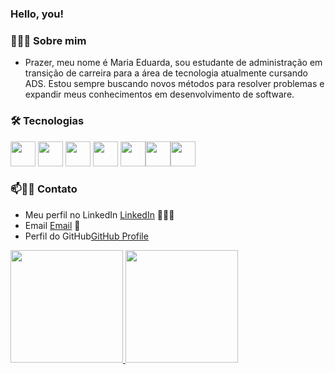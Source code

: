 ### Hello, you!

<!--
**onlyArsh/onlyArsh** is a ✨ _special_ ✨ repository because its `README.md` (this file) appears on your GitHub profile.
Here are some ideas to get you started:

- 🔭 I’m currently working on ...
- 🌱 I’m currently learning ...
- 👯 I’m looking to collaborate on ...
- 🤔 I’m looking for help with ...
- 💬 Ask me about ...
- 📫 How to reach me: ...
- 😄 Pronouns: ...
- ⚡ Fun fact: ...
-->

<h3> 👨🏻‍💻 Sobre mim </h3>

- Prazer, meu nome é Maria Eduarda, sou estudante de administração em transição de carreira para a área de tecnologia atualmente cursando ADS. Estou sempre buscando novos métodos para resolver problemas e expandir meus conhecimentos em desenvolvimento de software.

<h3>🛠 Tecnologias</h3>

<img loading="java" src="https://cdn.jsdelivr.net/gh/devicons/devicon@latest/icons/java/java-original.svg" width="40" height="40"/> <img loading="spring" src="https://cdn.jsdelivr.net/gh/devicons/devicon@latest/icons/spring/spring-original.svg" width="40" height="40"/> <img loading="mysql" src="https://cdn.jsdelivr.net/gh/devicons/devicon@latest/icons/mysql/mysql-original.svg" width="40" height="40"/> <img loading="html" src="https://cdn.jsdelivr.net/gh/devicons/devicon@latest/icons/html5/html5-original.svg" width="40" height="40"/> <img loading="css" src="https://cdn.jsdelivr.net/gh/devicons/devicon@latest/icons/css3/css3-original.svg" width="40" height="40"/><img loading="js" src="https://cdn.jsdelivr.net/gh/devicons/devicon@latest/icons/javascript/javascript-original.svg" width="40" height="40"/><img loading="react" src="https://cdn.jsdelivr.net/gh/devicons/devicon@latest/icons/react/react-original.svg" width="40" height="40"/>








### 📫🤝🏻 Contato

 - Meu perfil no LinkedIn [LinkedIn](https://www.linkedin.com/in/mariaeduardavasconcelos/) 👨🏻‍💻
 - Email [Email](mailto:eduuardavasconcelos@gmail.com) 💌
 - Perfil do GitHub[GitHub Profile](https://github.com/eduardavasc)

 <div>
  <a href="https://github.com/eduardavasc">
    <img height="180em" src="https://github-readme-stats.vercel.app/api/top-langs/?username=eduardavasc&layout=compact&langs_count=7&theme=dracula"/>
    <img height="180em" src="https://camo.githubusercontent.com/21a412924c3eee9f7c4856880ef3f849753ed27c1b0a1bb74f252babe1e321f0/68747470733a2f2f6769746875622d726561646d652d73746174732e76657263656c2e6170702f6170693f757365726e616d653d65647561726461766173632673686f775f69636f6e733d74727565267468656d653d64726163756c6126696e636c7564655f616c6c5f636f6d6d6974733d7472756526636f756e745f707269766174653d74727565"/>
  </a>
</div>
